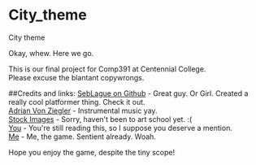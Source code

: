 # City_theme
City theme

Okay, whew. Here we go.  
  
This is our final project for Comp391 at Centennial College.  
Please excuse the blantant copywrongs.  
  
##Credits and links:
[SebLague on Github](https://github.com/SebLague) - Great guy. Or Girl. Created a really cool platformer thing. Check it out.  
[Adrian Von Ziegler](https://www.youtube.com/watch?v=KYMecO7zZ1g) - Instrumental music yay.  
[Stock Images](https://images.google.com/) - Sorry, haven't been to art school yet. :(  
[You](http://ncase.me/door/) - You're still reading this, so I suppose you deserve a mention.  
[Me](https://github.com/AbbyNode/City_theme) - Me, the game. Sentient already. Woah.  
  
Hope you enjoy the game, despite the tiny scope!  
